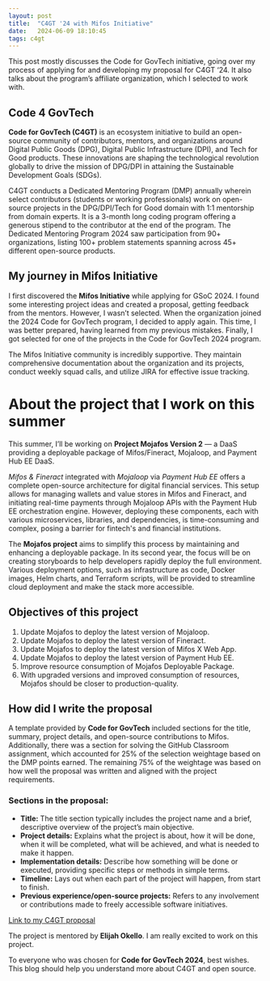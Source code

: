 ```yaml
---
layout: post
title:  "C4GT '24 with Mifos Initiative"
date:   2024-06-09 18:10:45
tags: c4gt
---
```




This post mostly discusses the Code for GovTech initiative, going over my process of applying for and developing my proposal for C4GT ‘24. It also talks about the program’s affiliate organization, which I selected to work with.

## Code 4 GovTech

**Code for GovTech (C4GT)** is an ecosystem initiative to build an open-source community of contributors, mentors, and organizations around Digital Public Goods (DPG), Digital Public Infrastructure (DPI), and Tech for Good products. These innovations are shaping the technological revolution globally to drive the mission of DPG/DPI in attaining the Sustainable Development Goals (SDGs).

C4GT conducts a Dedicated Mentoring Program (DMP) annually wherein select contributors (students or working professionals) work on open-source projects in the DPG/DPI/Tech for Good domain with 1:1 mentorship from domain experts. It is a 3-month long coding program offering a generous stipend to the contributor at the end of the program. The Dedicated Mentoring Program 2024 saw participation from 90+ organizations, listing 100+ problem statements spanning across 45+ different open-source products.

## My journey in Mifos Initiative

I first discovered the **Mifos Initiative** while applying for GSoC 2024. I found some interesting project ideas and created a proposal, getting feedback from the mentors. However, I wasn’t selected. When the organization joined the 2024 Code for GovTech program, I decided to apply again. This time, I was better prepared, having learned from my previous mistakes. Finally, I got selected for one of the projects in the Code for GovTech 2024 program.

The Mifos Initiative community is incredibly supportive. They maintain comprehensive documentation about the organization and its projects, conduct weekly squad calls, and utilize JIRA for effective issue tracking.

# About the project that I work on this summer

This summer, I’ll be working on **Project Mojafos Version 2** — a DaaS providing a deployable package of Mifos/Fineract, Mojaloop, and Payment Hub EE DaaS.

*Mifos & Fineract* integrated with *Mojaloop* via *Payment Hub EE* offers a complete open-source architecture for digital financial services. This setup allows for managing wallets and value stores in Mifos and Fineract, and initiating real-time payments through Mojaloop APIs with the Payment Hub EE orchestration engine. However, deploying these components, each with various microservices, libraries, and dependencies, is time-consuming and complex, posing a barrier for fintech's and financial institutions.

The **Mojafos project** aims to simplify this process by maintaining and enhancing a deployable package. In its second year, the focus will be on creating storyboards to help developers rapidly deploy the full environment. Various deployment options, such as infrastructure as code, Docker images, Helm charts, and Terraform scripts, will be provided to streamline cloud deployment and make the stack more accessible.

## Objectives of this project

1. Update Mojafos to deploy the latest version of Mojaloop.
2. Update Mojafos to deploy the latest version of Fineract.
3. Update Mojafos to deploy the latest version of Mifos X Web App.
4. Update Mojafos to deploy the latest version of Payment Hub EE.
5. Improve resource consumption of Mojafos Deployable Package.
6. With upgraded versions and improved consumption of resources, Mojafos should be closer to production-quality.

## How did I write the proposal

A template provided by **Code for GovTech** included sections for the title, summary, project details, and open-source contributions to Mifos. Additionally, there was a section for solving the GitHub Classroom assignment, which accounted for 25% of the selection weightage based on the DMP points earned. The remaining 75% of the weightage was based on how well the proposal was written and aligned with the project requirements.

### Sections in the proposal:

- **Title:** The title section typically includes the project name and a brief, descriptive overview of the project’s main objective.
- **Project details:** Explains what the project is about, how it will be done, when it will be completed, what will be achieved, and what is needed to make it happen.
- **Implementation details:** Describe how something will be done or executed, providing specific steps or methods in simple terms.
- **Timeline:** Lays out when each part of the project will happen, from start to finish.
- **Previous experience/open-source projects:** Refers to any involvement or contributions made to freely accessible software initiatives.

[Link to my C4GT proposal](https://docs.google.com/document/d/1lOLnKjNyyxnanvGzgBx4b4Z2uaXLzrk0oFnW1neMVwY/edit)

The project is mentored by **Elijah Okello**. I am really excited to work on this project.

To everyone who was chosen for **Code for GovTech 2024**, best wishes. This blog should help you understand more about C4GT and open source.
